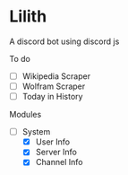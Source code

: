 # Lilith

A discord bot using discord js

To do

- [ ] Wikipedia Scraper
- [ ] Wolfram Scraper
- [ ] Today in History

Modules

- [ ] System
  - [x] User Info
  - [x] Server Info
  - [x] Channel Info
